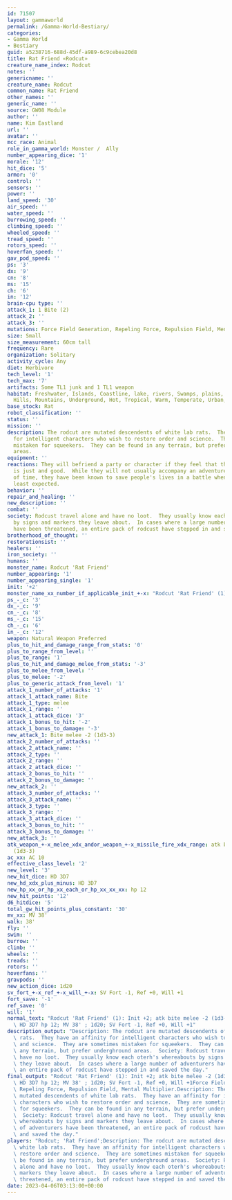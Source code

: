 ```yaml
---
id: 71507
layout: gammaworld
permalink: /Gamma-World-Bestiary/
categories:
- Gamma World
- Bestiary
guid: a5238716-688d-45df-a989-6c9cebea20d8
title: Rat Friend «Rodcut»
creature_name_index: Rodcut
notes: ''
genericname: ''
creature_name: Rodcut
common_name: Rat Friend
other_names: ''
generic_name: ''
source: GW08 Module
author: ''
name: Kim Eastland
url: ''
avatar: ''
mcc_race: Animal
role_in_gamma_world: Monster /  Ally
number_appearing_dice: '1'
morale: '12'
hit_dice: '5'
armor: '0'
control: ''
sensors: ''
power: ''
land_speed: '30'
air_speed: ''
water_speed: ''
burrowing_speed: ''
climbing_speed: ''
wheeled_speed: ''
tread_speed: ''
rotors_speed: ''
hoverfan_speed: ''
gav_pod_speed: ''
ps: '3'
dx: '9'
cn: '8'
ms: '15'
ch: '6'
in: '12'
brain-cpu type: ''
attack_1: 1 Bite (2)
attack_2: ''
attack_3: ''
mutations: Force Field Generation, Repeling Force, Repulsion Field, Mental Multiplier.
size: Small
size_measurement: 60cm tall
frequency: Rare
organization: Solitary
activity_cycle: Any
diet: Herbivore
tech_level: '1'
tech_max: '7'
artifacts: Some TL1 junk and 1 TL1 weapon
habitat: Freshwater, Islands, Coastline, lake, rivers, Swamps, plains, desert, forest,
  Hills, Mountains, Underground, Hot, Tropical, Warm, Temperate, Urban, Rural, Ruins
base_stock: Rat
robot_classification: ''
status: ''
mission: ''
description: The rodcut are mutated descendents of white lab rats.  They have an affinity
  for intelligent characters who wish to restore order and science.  They are sometimes
  mistaken for squeekers.  They can be found in any terrain, but prefer underghround
  areas.
equipment: ''
reactions: They will befriend a party or character if they feel that the character
  is just and good.  While they will not usually accompany an adventurer for any length
  of time, they have been known to save people's lives in a battle when they were
  least expected.
behavior: ''
repair_and_healing: ''
new_description: ''
combat: ''
society: Rodcust travel alone and have no loot.  They usually know each oterh's whereabouts
  by signs and markers they leave about.  In cases where a large number of adventurers
  have been threatened, an entire pack of rodcust have stepped in and saved the day.
brotherhood_of_thought: ''
restorationsist: ''
healers: ''
iron_society: ''
humans: ''
monster_name: Rodcut 'Rat Friend'
number_appearing: '1'
number_appearing_single: '1'
init: '+2'
monster_name_xx_number_if_applicable_init_+-x: "Rodcut 'Rat Friend' (1): Init +2"
ps_-_c: '3'
dx_-_c: '9'
cn_-_c: '8'
ms_-_c: '15'
ch_-_c: '6'
in_-_c: '12'
weapon: Natural Weapon Preferred
plus_to_hit_and_damage_range_from_stats: '0'
plus_to_range_from_level: ''
plus_to_range: '1'
plus_to_hit_and_damage_melee_from_stats: '-3'
plus_to_melee_from_level: ''
plus_to_melee: '-2'
plus_to_generic_attack_from_level: '1'
attack_1_number_of_attacks: '1'
attack_1_attack_name: Bite
attack_1_type: melee
attack_1_range: ''
attack_1_attack_dice: '3'
attack_1_bonus_to_hit: '-2'
attack_1_bonus_to_damage: '-3'
new_attack_1: Bite melee -2 (1d3-3)
attack_2_number_of_attacks: ''
attack_2_attack_name: ''
attack_2_type: ''
attack_2_range: ''
attack_2_attack_dice: ''
attack_2_bonus_to_hit: ''
attack_2_bonus_to_damage: ''
new_attack_2: ''
attack_3_number_of_attacks: ''
attack_3_attack_name: ''
attack_3_type: ''
attack_3_range: ''
attack_3_attack_dice: ''
attack_3_bonus_to_hit: ''
attack_3_bonus_to_damage: ''
new_attack_3: ''
atk_weapon_+-x_melee_xdx_andor_weapon_+-x_missile_fire_xdx_range: atk bite melee -2
  (1d3-3)
ac_xx: AC 10
effective_class_level: '2'
new_level: '3'
new_hit_dice: HD 3D7
new_hd_xdx_plus_minus: HD 3D7
new_hp_xx_or_hp_xx_each_or_hp_xx_xx_xx: hp 12
new_hit_points: '12'
d6_hitdice: '5'
total_gw_hit_points_plus_constant: '30'
mv_xx: MV 38'
walk: 38'
fly: ''
swim: ''
burrow: ''
climb: ''
wheels: ''
treads: ''
rotors: ''
hoverfans: ''
gravpods: ''
new_action_dice: 1d20
sv_fort_+-x_ref_+-x_will_+-x: SV Fort -1, Ref +0, Will +1
fort_save: '-1'
ref_save: '0'
will: '1'
normal_text: "Rodcut 'Rat Friend' (1): Init +2; atk bite melee -2 (1d3-3); AC 10;\
  \ HD 3D7 hp 12; MV 38' ; 1d20; SV Fort -1, Ref +0, Will +1"
description_output: "Description: The rodcut are mutated descendents of white lab\
  \ rats.  They have an affinity for intelligent characters who wish to restore order\
  \ and science.  They are sometimes mistaken for squeekers.  They can be found in\
  \ any terrain, but prefer underghround areas.  Society: Rodcust travel alone and\
  \ have no loot.  They usually know each oterh's whereabouts by signs and markers\
  \ they leave about.  In cases where a large number of adventurers have been threatened,\
  \ an entire pack of rodcust have stepped in and saved the day."
final_output: "Rodcut 'Rat Friend' (1): Init +2; atk bite melee -2 (1d3-3); AC 10;\
  \ HD 3D7 hp 12; MV 38' ; 1d20; SV Fort -1, Ref +0, Will +1Force Field Generation,\
  \ Repeling Force, Repulsion Field, Mental Multiplier.Description: The rodcut are\
  \ mutated descendents of white lab rats.  They have an affinity for intelligent\
  \ characters who wish to restore order and science.  They are sometimes mistaken\
  \ for squeekers.  They can be found in any terrain, but prefer underghround areas.\
  \  Society: Rodcust travel alone and have no loot.  They usually know each oterh's\
  \ whereabouts by signs and markers they leave about.  In cases where a large number\
  \ of adventurers have been threatened, an entire pack of rodcust have stepped in\
  \ and saved the day."
players: "Rodcut; 'Rat Friend';Description: The rodcut are mutated descendents of\
  \ white lab rats.  They have an affinity for intelligent characters who wish to\
  \ restore order and science.  They are sometimes mistaken for squeekers.  They can\
  \ be found in any terrain, but prefer underghround areas.  Society: Rodcust travel\
  \ alone and have no loot.  They usually know each oterh's whereabouts by signs and\
  \ markers they leave about.  In cases where a large number of adventurers have been\
  \ threatened, an entire pack of rodcust have stepped in and saved the day.|"
date: 2023-04-06T03:13:00+00:00
---
```

</br>